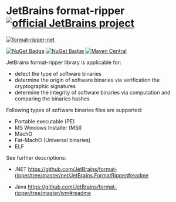 # JetBrains format-ripper [![official JetBrains project](https://jb.gg/badges/official.svg)](https://confluence.jetbrains.com/display/ALL/JetBrains+on+GitHub)

[![format-ripper-net](https://github.com/JetBrains/format-ripper/actions/workflows/build-format-ripper-net.yml/badge.svg)](https://github.com/JetBrains/format-ripper/actions/workflows/build-format-ripper-net.yml)

[![NuGet Badge](https://buildstats.info/nuget/JetBrains.FormatRipper)](https://www.nuget.org/packages/JetBrains.FormatRipper)
[![NuGet Badge](https://buildstats.info/nuget/JetBrains.SignatureVerifier)](https://www.nuget.org/packages/JetBrains.SignatureVerifier)
[![Maven Central](https://img.shields.io/maven-central/v/com.jetbrains.format-ripper/format-ripper)](https://mvnrepository.com/artifact/com.jetbrains.format-ripper)

JetBrains format-ripper library is applicable for:

- detect the type of software binaries
- determine the origin of software binaries via verification the cryptographic signatures
- determine the integrity of software binaries via computation and comparing the binaries hashes

Following types of software binaries files are supported:

- Portable executable (PE)
- MS Windows Installer (MSI)
- MachO
- Fat-MachO (Universal binaries)
- ELF

See further descriptions:

- .NET
https://github.com/JetBrains/format-ripper/tree/master/net/JetBrains.FormatRipper#readme

- Java
https://github.com/JetBrains/format-ripper/tree/master/jvm#readme

